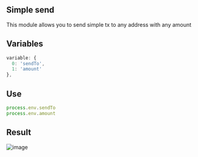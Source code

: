 ## Simple send

This module allows you to send simple tx to any address with any amount

## Variables
``` js
variable: {
  0: 'sendTo',
  1: 'amount'
},
``` 

## Use

``` js
process.env.sendTo
process.env.amount
``` 

## Result

![image](https://user-images.githubusercontent.com/1071490/186239467-9cd3db04-f505-40f9-9a22-dcfb973969b6.png)
